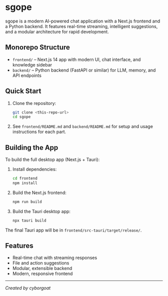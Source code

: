 # sgope

sgope is a modern AI-powered chat application with a Next.js frontend and a Python backend. It features real-time streaming, intelligent suggestions, and a modular architecture for rapid development.

## Monorepo Structure

- `frontend/` – Next.js 14 app with modern UI, chat interface, and knowledge sidebar
- `backend/` – Python backend (FastAPI or similar) for LLM, memory, and API endpoints

## Quick Start

1. Clone the repository:
   ```bash
   git clone <this-repo-url>
   cd sgope
   ```
2. See `frontend/README.md` and `backend/README.md` for setup and usage instructions for each part.

## Building the App

To build the full desktop app (Next.js + Tauri):

1. Install dependencies:
   ```bash
   cd frontend
   npm install
   ```

2. Build the Next.js frontend:
   ```bash
   npm run build
   ```

3. Build the Tauri desktop app:
   ```bash
   npx tauri build
   ```

The final Tauri app will be in `frontend/src-tauri/target/release/`.

## Features

- Real-time chat with streaming responses
- File and action suggestions
- Modular, extensible backend
- Modern, responsive frontend

---

*Created by cyborgoat*